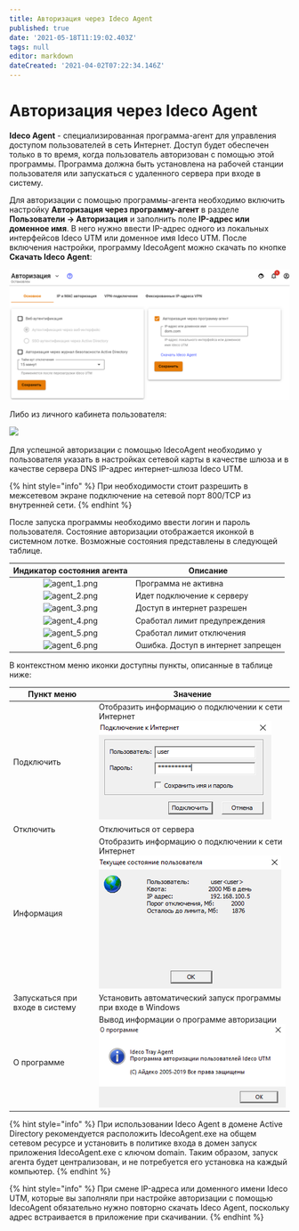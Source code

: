 ```yaml
---
title: Авторизация через Ideco Agent
published: true
date: '2021-05-18T11:19:02.403Z'
tags: null
editor: markdown
dateCreated: '2021-04-02T07:22:34.146Z'
---
```


# Авторизация через Ideco Agent

**Ideco Agent** - специализированная программа-агент для управления доступом пользователей в сеть Интернет. Доступ будет обеспечен только в то время, когда пользователь авторизован с помощью этой программы. Программа должна быть установлена на рабочей станции пользователя или запускаться с удаленного сервера при входе в систему.

Для авторизации с помощью программы-агента необходимо включить настройку **Авторизация через программу-агент** в разделе **Пользователи -> Авторизация** и заполнить поле **IP-адрес или доменное имя**. В него нужно ввести IP-адрес одного из локальных интерфейсов Ideco UTM или доменное имя Ideco UTM. После включения настройки, программу IdecoAgent можно скачать по кнопке **Скачать Ideco Agent**:

![](../../../.gitbook/assets/agent.png)

Либо из личного кабинета пользователя:

![](../../../.gitbook/assets/download\_agent.png)

Для успешной авторизации с помощью IdecoAgent необходимо у пользователя указать в настройках сетевой карты в качестве шлюза и в качестве сервера DNS IP-адрес интернет-шлюза Ideco UTM.

{% hint style="info" %}
При необходимости стоит разрешить в межсетевом экране подключение на сетевой порт 800/TCP из внутренней сети.
{% endhint %}

После запуска программы необходимо ввести логин и пароль пользователя. Состояние авторизации отображается иконкой в системном лотке. Возможные состояния представлены в следующей таблице.

|               Индикатор состояния агента               | Описание                           |
| :----------------------------------------------------: | ---------------------------------- |
| ![agent\_1.png](../../../.gitbook/assets/agent\_1.png) | Программа не активна               |
| ![agent\_2.png](../../../.gitbook/assets/agent\_2.png) | Идет подключение к серверу         |
| ![agent\_3.png](../../../.gitbook/assets/agent\_3.png) | Доступ в интернет разрешен         |
| ![agent\_4.png](../../../.gitbook/assets/agent\_4.png) | Сработал лимит предупреждения      |
| ![agent\_5.png](../../../.gitbook/assets/agent\_5.png) | Сработал лимит отключения          |
| ![agent\_6.png](../../../.gitbook/assets/agent\_6.png) | Ошибка. Доступ в интернет запрещен |

В контекстном меню иконки доступны пункты, описанные в таблице ниже:

| Пункт меню                      | Значение                                                                                                                                                        |
| ------------------------------- | --------------------------------------------------------------------------------------------------------------------------------------------------------------- |
| Подключить            | Отобразить информацию о подключении к сети Интернет ![инфа\_о\_квоте.png](../../../.gitbook/assets/quota-windows.png)  |
| Отключить                       | Отключиться от сервера             |
| Информация            | Отобразить информацию о подключении к сети Интернет ![инфа\_о\_квоте.png](../../../.gitbook/assets/quota-windows2.png)   |
| Запускаться при входе в систему | Установить автоматический запуск программы при входе в Windows                                                                                                  |
| О программе           | Вывод информации о программе авторизации ![о\_проге.png](../../../.gitbook/assets/quota-windows3.png) |

{% hint style="info" %}
При использовании Ideco Agent в домене Active Directory рекомендуется расположить IdecoAgent.exe на общем сетевом ресурсе и установить в политике входа в домен запуск приложения IdecoAgent.exe с ключом domain. Таким образом, запуск агента будет централизован, и не потребуется его установка на каждый компьютер.
{% endhint %}

{% hint style="info" %}
При смене IP-адреса или доменного имени Ideco UTM, которые вы заполняли при настройке авторизации с помощью IdecoAgent обязательно нужно повторно скачать Ideco Agent, поскольку адрес встраивается в приложение при скачивании.
{% endhint %}
